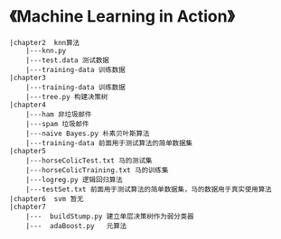 # 《Machine Learning in Action》
    |chapter2  knn算法  
        |---knn.py   
        |---test.data 测试数据  
        |---training-data 训练数据   
    |chapter3    
        |---training-data 训练数据
        |---tree.py 构建决策树
    |chapter4  
        |---ham 非垃圾邮件
        |---spam 垃圾邮件
        |---naive Bayes.py 朴素贝叶斯算法
        |---training-data 前面用于测试算法的简单数据集
    |chapter5  
        |---horseColicTest.txt 马的测试集
        |---horseColicTraining.txt 马的训练集
        |---logreg.py 逻辑回归算法
        |---testSet.txt 前面用于测试算法的简单数据集，马的数据用于真实使用算法
    |chapter6  svm 暂无
    |chapter7    
	    |---  buildStump.py 建立单层决策树作为弱分类器  
	    |---  adaBoost.py   元算法  
	 

